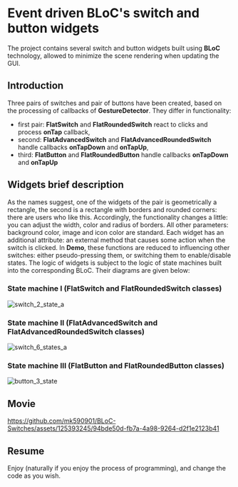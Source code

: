 # Event driven BLoC's switch and button widgets

The project contains several switch and button widgets built using __BLoC__ technology, allowed to minimize the scene rendering when updating the GUI.

## Introduction

Three pairs of switches and pair of buttons have been created, based on the processing of callbacks of __GestureDetector__. They differ in functionality:
* first pair: __FlatSwitch__ and __FlatRoundedSwitch__ react to clicks and process __onTap__ callback,
* second: __FlatAdvancedSwitch__ and __FlatAdvancedRoundedSwitch__ handle callbacks __onTapDown__ and __onTapUp__,
* third: __FlatButton__ and __FlatRoundedButton__ handle callbacks __onTapDown__ and __onTapUp__

## Widgets brief description

As the names suggest, one of the widgets of the pair is geometrically a rectangle, the second is a rectangle with borders and rounded corners: there are users who like this. Accordingly, the functionality changes a little: you can adjust the width, color and radius of borders. All other parameters: background color, image and icon color are standard. Each widget has an additional attribute: an external method that causes some action when the switch is clicked. In __Demo__, these functions are reduced to influencing other switches: either pseudo-pressing them, or switching them to enable/disable states.
The logic of widgets is subject to the logic of state machines built into the corresponding BLoC. Their diagrams are given below:

### State machine I (__FlatSwitch__ and __FlatRoundedSwitch__ classes)

![switch_2_state_a](https://github.com/mk590901/BLoC-Switches/assets/125393245/f1dbb008-ab93-4138-bc65-675096c14c6d)

### State machine II (__FlatAdvancedSwitch__ and __FlatAdvancedRoundedSwitch__ classes)

![switch_6_states_a](https://github.com/mk590901/BLoC-Switches/assets/125393245/f7170c92-a315-4c0f-9184-9c887b9b0ca5)

### State machine III (__FlatButton__ and __FlatRoundedButton__ classes)

![button_3_state](https://github.com/mk590901/Event-driven-BLoC-s-switch-widgets/assets/125393245/1c18e26a-0713-4afc-9c65-2893ad8deb60)

## Movie

https://github.com/mk590901/BLoC-Switches/assets/125393245/94bde50d-fb7a-4a98-9264-d2f1e2123b41

## Resume
Enjoy (naturally if you enjoy the process of programming), and change the code as you wish.



